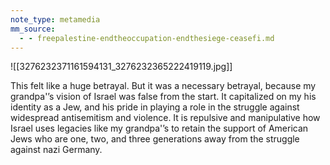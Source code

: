 ```yaml
---
note_type: metamedia
mm_source:
  - - freepalestine-endtheoccupation-endthesiege-ceasefi.md
---
```


![[3276232371161594131_3276232365222419119.jpg]]

This felt like a huge betrayal. But it was a
necessary betrayal, because my
grandpa'’s vision of Israel was false from
the start. It capitalized on my his identity
as a Jew, and his pride in playing a role in
the struggle against widespread
antisemitism and violence. It is repulsive
and manipulative how Israel uses legacies
like my grandpa'’s to retain the support of
American Jews who are one, two, and
three generations away from the struggle
against nazi Germany.

